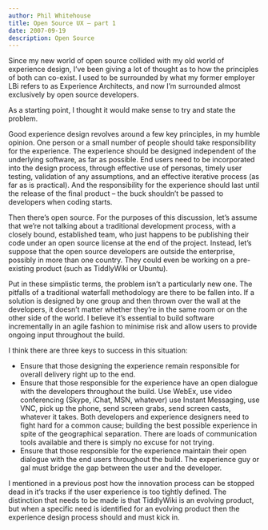 ```yaml
---
author: Phil Whitehouse
title: Open Source UX – part 1
date: 2007-09-19
description: Open Source
---
```

Since my new world of open source collided with my old world of experience design, I’ve been giving a lot of thought as to how the principles of both can co-exist. I used to be surrounded by what my former employer LBi refers to as Experience Architects, and now I’m surrounded almost exclusively by open source developers.

As a starting point, I thought it would make sense to try and state the problem.

Good experience design revolves around a few key principles, in my humble opinion. One person or a small number of people should take responsibility for the experience. The experience should be designed independent of the underlying software, as far as possible. End users need to be incorporated into the design process, through effective use of personas, timely user testing, validation of any assumptions, and an effective iterative process (as far as is practical). And the responsibility for the experience should last until the release of the final product – the buck shouldn’t be passed to developers when coding starts.

Then there’s open source. For the purposes of this discussion, let’s assume that we’re not talking about a traditional development process, with a closely bound, established team, who just happens to be publishing their code under an open source license at the end of the project. Instead, let’s suppose that the open source developers are outside the enterprise, possibly in more than one country. They could even be working on a pre-existing product (such as TiddlyWiki or Ubuntu).

Put in these simplistic terms, the problem isn’t a particularly new one. The pitfalls of a traditional waterfall methodology are there to be fallen into. If a solution is designed by one group and then thrown over the wall at the developers, it doesn’t matter whether they’re in the same room or on the other side of the world. I believe it’s essential to build software incrementally in an agile fashion to minimise risk and allow users to provide ongoing input throughout the build.

I think there are three keys to success in this situation:

* Ensure that those designing the experience remain responsible for overall delivery right up to the end.
* Ensure that those responsible for the experience have an open dialogue with the developers throughout the build. Use WebEx, use video conferencing (Skype, iChat, MSN, whatever) use Instant Messaging, use VNC, pick up the phone, send screen grabs, send screen casts, whatever it takes. Both developers and experience designers need to fight hard for a common cause; building the best possible experience in spite of the geographical separation. There are loads of communication tools available and there is simply no excuse for not trying.
* Ensure that those responsible for the experience maintain their open dialogue with the end users throughout the build. The experience guy or gal must bridge the gap between the user and the developer.

I mentioned in a previous post how the innovation process can be stopped dead in it’s tracks if the user experience is too tightly defined. The distinction that needs to be made is that TiddlyWiki is an evolving product, but when a specific need is identified for an evolving product then the experience design process should and must kick in.
